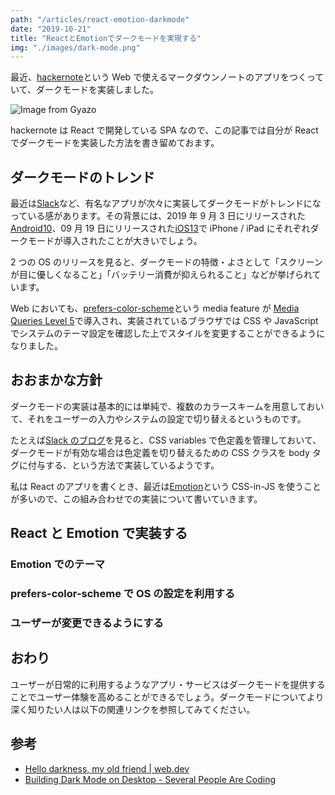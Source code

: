 ```yaml
---
path: "/articles/react-emotion-darkmode"
date: "2019-10-21"
title: "ReactとEmotionでダークモードを実現する"
img: "./images/dark-mode.png"
---
```


最近、[hackernote](https://app.hackernote.io)という Web で使えるマークダウンノートのアプリをつくっていて、ダークモードを実装しました。

![Image from Gyazo](https://i.gyazo.com/40ecb6b1d38edabc26069cce34009777.gif)

hackernote は React で開発している SPA なので、この記事では自分が React でダークモードを実装した方法を書き留めておます。

## ダークモードのトレンド

最近は[Slack](https://slackhq.com/dark-mode-for-slack-desktop)など、有名なアプリが次々に実装してダークモードがトレンドになっている感があります。その背景には、2019 年 9 月 3 日にリリースされた[Android10](https://www.android.com/android-10/)、09 月 19 日にリリースされた[iOS13](https://www.apple.com/ios/ios-13/)で iPhone / iPad にそれぞれダークモードが導入されたことが大きいでしょう。

2 つの OS のリリースを見ると、ダークモードの特徴・よさとして「スクリーンが目に優しくなること」「バッテリー消費が抑えられること」などが挙げられています。

Web においても、[prefers-color-scheme](https://developer.mozilla.org/en-US/docs/Web/CSS/@media/prefers-color-scheme)という media feature が
[Media Queries Level 5](https://drafts.csswg.org/mediaqueries-5/)で導入され、実装されているブラウザでは CSS や JavaScript でシステムのテーマ設定を確認した上でスタイルを変更することができるようになりました。

## おおまかな方針

ダークモードの実装は基本的には単純で、複数のカラースキームを用意しておいて、それをユーザーの入力やシステムの設定で切り替えるというものです。

たとえば[Slack のブログ](https://slack.engineering/building-dark-mode-on-desktop-811508b5d15f)を見ると、CSS variables で色定義を管理しておいて、ダークモードが有効な場合は色定義を切り替えるための CSS クラスを body タグに付与する、という方法で実装しているようです。

私は React のアプリを書くとき、最近は[Emotion](https://emotion.sh/docs/introduction)という CSS-in-JS を使うことが多いので、この組み合わせでの実装について書いていきます。

## React と Emotion で実装する

### Emotion でのテーマ

### prefers-color-scheme で OS の設定を利用する

### ユーザーが変更できるようにする

## おわり

ユーザーが日常的に利用するようなアプリ・サービスはダークモードを提供することでユーザー体験を高めることができるでしょう。ダークモードについてより深く知りたい人は以下の関連リンクを参照してみてください。

## 参考

- [Hello darkness, my old friend | web.dev](https://web.dev/prefers-color-scheme)
- [Building Dark Mode on Desktop - Several People Are Coding](https://slack.engineering/building-dark-mode-on-desktop-811508b5d15f)
